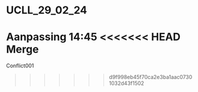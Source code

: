 # UCLL_29_02_24
Aanpassing 14:45
<<<<<<< HEAD
Merge
=======
Conflict001
>>>>>>> d9f998eb45f70ca2e3ba1aac07301032d43f1502
